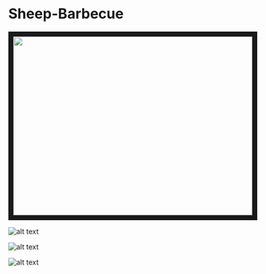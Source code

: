 Sheep-Barbecue
==============

<a href="http://www.youtube.com/watch?feature=player_embedded&v=DqsAIJwH_1E
" target="_blank"><img src="http://img.youtube.com/vi/DqsAIJwH_1E/0.jpg" 
alt="" width="480" height="360" border="10" /></a>

![alt text](https://raw.github.com/bompo/Sheep-Barbecue/master/screenshots/7570-shot0.png "0")  

![alt text](https://raw.github.com/bompo/Sheep-Barbecue/master/screenshots/7570-shot1.png "1")  

![alt text](https://raw.github.com/bompo/Sheep-Barbecue/master/screenshots/7570-shot2.png "2")  

